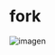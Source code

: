# fork
![imagen](https://user-images.githubusercontent.com/91444652/137979643-6bc2c163-c126-4622-8e03-61b0210c9938.jpg)
